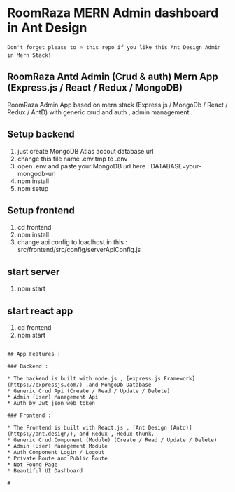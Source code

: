 # RoomRaza MERN Admin dashboard in Ant Design
```
Don't forget please to ⭐ this repo if you like this Ant Design Admin in Mern Stack!
```

## RoomRaza Antd Admin (Crud & auth) Mern App (Express.js / React / Redux / MongoDB)

RoomRaza Admin App based on mern stack (Express.js / MongoDb / React / Redux / AntD) with generic crud and auth , admin management .

## Setup backend

1) just create MongoDB Atlas accout database url 
2) change this file name .env.tmp to  .env
3) open  .env and paste your MongoDB url here :  DATABASE=your-mongodb-url
4) npm install
5) npm setup

## Setup frontend
1) cd frontend 
2) npm install
3) change api config to loaclhost in this : src/frontend/src/config/serverApiConfig.js
 

## start server
1) npm start

## start react app
1) cd frontend
2) npm start

```

## App Features :

### Backend :

* The backend is built with node.js , [express.js Framework](https://expressjs.com/) ,and MongoDb Database
* Generic Crud Api (Create / Read / Update / Delete)
* Admin (User) Management Api
* Auth by Jwt json web token

### Frontend :

* The Frontend is built with React.js , [Ant Design (Antd)](https://ant.design/), and Redux , Redux-thunk.
* Generic Crud Component (Module) (Create / Read / Update / Delete)
* Admin (User) Management Module
* Auth Component Login / Logout
* Private Route and Public Route
* Not Found Page
* Beautiful UI Dashboard

#
